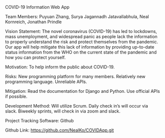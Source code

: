 COVID-19 Information Web App

Team Members: Puyuan Zhang, Surya Jagannadh Jatavallabhula, Neal Kornreich, Jonathan Prindle

Vision Statement: The novel coronavirus (COVID-19) has led to lockdowns, mass unemployment, and widespread panic as people lack the information to properly understand the risk and protect themselves from the pandemic. Our app will help mitigate this lack of information by providing up-to-date status information from the WHO on the current state of the pandemic and how you can protect yourself.

Motivation: To help inform the public about COVID-19.

Risks: New programming platform for many members. Relatively new programming language. Unreliable APIs.

Mitigation: Read the documentation for Django and Python. Use official APIs if possible.

Development Method: Will utilize Scrum. Daily check in’s will occur via slack. Biweekly sprints, will check in via zoom and slack. 

Project Tracking Software: Github

Github Link: https://github.com/NealKo/COVIDApp.git

